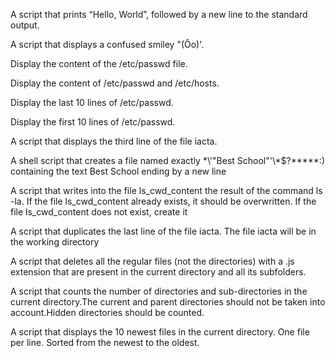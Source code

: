 A script that prints “Hello, World”, followed by a new line to the standard output. 

A script that displays a confused smiley "(Ôo)'.

Display the content of the /etc/passwd file.

Display the content of /etc/passwd and /etc/hosts.

Display the last 10 lines of /etc/passwd.

Display the first 10 lines of /etc/passwd.

A script that displays the third line of the file iacta.

A shell script that creates a file named exactly \*\\'"Best School"\'\\*$\?\*\*\*\*\*:) containing the text Best School ending by a new line

A script that writes into the file ls_cwd_content the result of the command ls -la. If the file ls_cwd_content already exists, it should be overwritten. If the file ls_cwd_content does not exist, create it

A script that duplicates the last line of the file iacta. The file iacta will be in the working directory

A script that deletes all the regular files (not the directories) with a .js extension that are present in the current directory and all its subfolders.

A script that counts the number of directories and sub-directories in the current directory.The current and parent directories should not be taken into account.Hidden directories should be counted.

A script that displays the 10 newest files in the current directory. One file per line. Sorted from the newest to the oldest.
